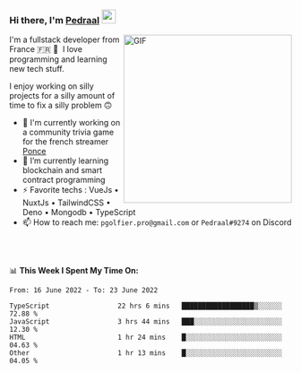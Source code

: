 ### Hi there, I'm <a href="https://pedraal.dev" target="_blank">Pedraal</a> <img src="https://media.giphy.com/media/hvRJCLFzcasrR4ia7z/giphy.gif" width="25px">
<img align="right" alt="GIF" src="https://pedraal.dev/avatar.png" width="300" height="300" />

I'm a fullstack developer from France 🇫🇷 🥖 &nbsp;I love programming and learning new
tech stuff.

I enjoy working on silly projects for a silly amount of time to fix a silly problem 🙃

- 🔭  I'm currently working on a community trivia game for the french streamer <a href="https://twitch.tv/ponce" target="_blank">Ponce</a>
- 🌱 I’m currently learning blockchain and smart contract programming
- ⚡ Favorite techs : VueJs &bull; NuxtJs &bull; TailwindCSS &bull; Deno &bull; Mongodb &bull; TypeScript
- 📫 How to reach me: `pgolfier.pro@gmail.com` or `Pedraal#9274` on Discord

<br>
<br>

📊 **This Week I Spent My Time On:**
<!--START_SECTION:waka-->

```text
From: 16 June 2022 - To: 23 June 2022

TypeScript                 22 hrs 6 mins   ██████████████████▒░░░░░░   72.88 %
JavaScript                 3 hrs 44 mins   ███░░░░░░░░░░░░░░░░░░░░░░   12.30 %
HTML                       1 hr 24 mins    █░░░░░░░░░░░░░░░░░░░░░░░░   04.63 %
Other                      1 hr 13 mins    █░░░░░░░░░░░░░░░░░░░░░░░░   04.05 %
```

<!--END_SECTION:waka-->
